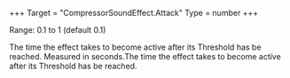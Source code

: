 +++
Target = "CompressorSoundEffect.Attack"
Type = number
+++

Range: 0.1 to 1 (default 0.1)The time the effect takes to become active after its Threshold has be reached. Measured in seconds.The time the effect takes to become active after its Threshold has be reached.